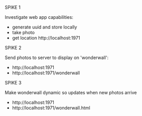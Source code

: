 SPIKE 1

Investigate web app capabilities:
- generate uuid and store locally
- take photo
- get location
http://localhost:1971


SPIKE 2 

Send photos to server to display on 'wonderwall':
- http://localhost:1971
- http://localhost:1971/wonderwall


SPIKE 3

Make wonderwall dynamic so updates when new photos arrive
- http://localhost:1971
- http://localhost:1971/wonderwall.html






